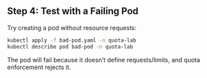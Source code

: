 ## Step 4: Test with a Failing Pod

Try creating a pod without resource requests:

```bash
kubectl apply -f bad-pod.yaml -n quota-lab
kubectl describe pod bad-pod -n quota-lab
```

The pod will fail because it doesn’t define requests/limits, and quota enforcement rejects it.